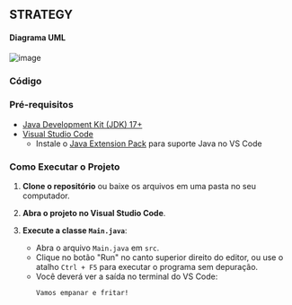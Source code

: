 ## STRATEGY
#### Diagrama UML
![image](https://github.com/user-attachments/assets/34bda761-f763-4625-8c2a-c993363eb2ae)

### Código
### Pré-requisitos

- [Java Development Kit (JDK) 17+](https://www.oracle.com/java/technologies/javase-downloads.html)
- [Visual Studio Code](https://code.visualstudio.com/)
  - Instale o [Java Extension Pack](https://marketplace.visualstudio.com/items?itemName=vscjava.vscode-java-pack) para suporte Java no VS Code

### Como Executar o Projeto

1. **Clone o repositório** ou baixe os arquivos em uma pasta no seu computador.

2. **Abra o projeto no Visual Studio Code**.

3. **Execute a classe `Main.java`**:
   - Abra o arquivo `Main.java` em `src`.
   - Clique no botão "Run" no canto superior direito do editor, ou use o atalho `Ctrl + F5` para executar o programa sem depuração.
   - Você deverá ver a saída no terminal do VS Code:
     ```
     Vamos empanar e fritar!
     ```
